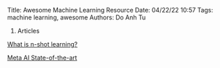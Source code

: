 Title: Awesome Machine Learning Resource
Date: 04/22/22 10:57
Tags: machine learning, awesome
Authors: Do Anh Tu

1. Articles

[What is n-shot learning?](https://blog.floydhub.com/n-shot-learning/)

[Meta AI State-of-the-art](https://paperswithcode.com/sota)
